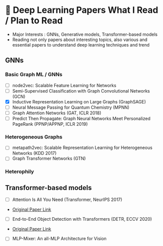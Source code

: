 # 📑 Deep Learning Papers What I Read / Plan to Read

- Major Interests : GNNs, Generative models, Transformer-based models
- Reading not only papers about interesting topics, also various and essential papers to understand deep learning techniques and trend

## GNNs
### Basic Graph ML / GNNs
- [ ] node2vec: Scalable Feature Learning for Networks
- [ ] Semi-Supervised Classification with Graph Convolutional Networks (GCN)
- [X] Inductive Representation Learning on Large Graphs (GraphSAGE)
- [ ] Neural Message Passing for Quantum Chemistry (MPNN)
- [ ] Graph Attention Networks (GAT, ICLR 2018)
- [ ] Predict Then Propagate: Graph Neural Networks Meet Personalized PageRank (PPNP/APPNP, ICLR 2019)

### Heterogeneous Graphs
- [ ] metapath2vec: Scalable Representation Learning for Heterogeneous Networks (KDD 2017)
- [ ] Graph Transformer Networks (GTN)

### Heterophily 

## Transformer-based models
- [ ] Attention Is All You Need (Transformer, NeurIPS 2017)
- [Original Paper Link](https://arxiv.org/abs/1706.03762) 
- [ ] End-to-End Object Detection with Transformers (DETR, ECCV 2020)
- [Original Paper Link](https://arxiv.org/abs/2005.12872)
- [ ] MLP-Mixer: An all-MLP Architecture for Vision
